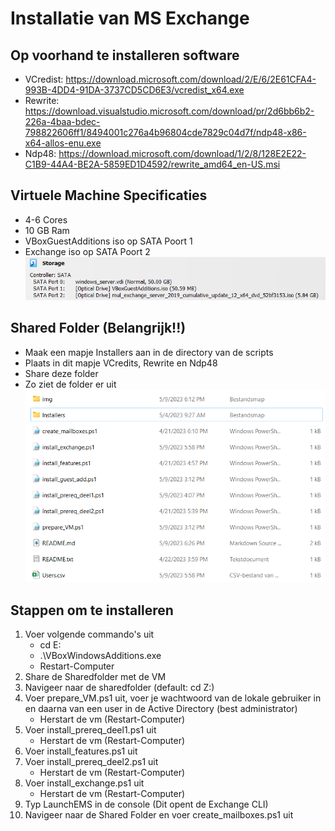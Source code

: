 # Installatie van MS Exchange
## Op voorhand te installeren software
- VCredist: https://download.microsoft.com/download/2/E/6/2E61CFA4-993B-4DD4-91DA-3737CD5CD6E3/vcredist_x64.exe
- Rewrite: https://download.visualstudio.microsoft.com/download/pr/2d6bb6b2-226a-4baa-bdec-798822606ff1/8494001c276a4b96804cde7829c04d7f/ndp48-x86-x64-allos-enu.exe
- Ndp48: https://download.microsoft.com/download/1/2/8/128E2E22-C1B9-44A4-BE2A-5859ED1D4592/rewrite_amd64_en-US.msi

## Virtuele Machine Specificaties
- 4-6 Cores
- 10 GB Ram
- VBoxGuestAdditions iso op SATA Poort 1
- Exchange iso op SATA Poort 2
![Iso's](img/benodigdeISOs.png)

## Shared Folder (Belangrijk!!)
- Maak een mapje Installers aan in de directory van de scripts
- Plaats in dit mapje VCredits, Rewrite en Ndp48
- Share deze folder
- Zo ziet de folder er uit
  ![Sharedfolder](img/sharedfolder.png)

## Stappen om te installeren
1. Voer volgende commando's uit
   - cd E:
   - .\VBoxWindowsAdditions.exe
   - Restart-Computer
2. Share de Sharedfolder met de VM 
3. Navigeer naar de sharedfolder (default: cd Z:)
4. Voer prepare_VM.ps1 uit, voer je wachtwoord van de lokale gebruiker in en daarna van een user in de Active Directory (best administrator) 
   - Herstart de vm (Restart-Computer)
5. Voer install_prereq_deel1.ps1 uit
   - Herstart de vm (Restart-Computer)
6. Voer install_features.ps1 uit
7. Voer install_prereq_deel2.ps1 uit
   - Herstart de vm (Restart-Computer)
8. Voer install_exchange.ps1 uit
   - Herstart de vm (Restart-Computer)
9. Typ LaunchEMS in de console (Dit opent de Exchange CLI)
10. Navigeer naar de Shared Folder en voer create_mailboxes.ps1 uit
